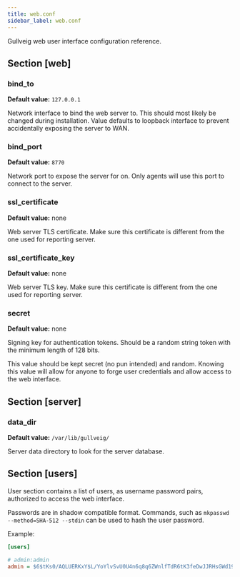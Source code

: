 ```yaml
---
title: web.conf
sidebar_label: web.conf
---
```


Gullveig web user interface configuration reference.

## Section [web]

### bind_to
**Default value:** `127.0.0.1`

Network interface to bind the web server to. This should most likely be changed during installation. Value defaults to loopback interface to prevent accidentally exposing the server to WAN. 

### bind_port
**Default value:** `8770`

Network port to expose the server for on. Only agents will use this port to connect to the server.

### ssl_certificate
**Default value:** none

Web server TLS certificate. Make sure this certificate is different from the one used for reporting server.

### ssl_certificate_key
**Default value:** none

Web server TLS key. Make sure this certificate is different from the one used for reporting server.

### secret

**Default value:** none

Signing key for authentication tokens. Should be a random string token with the minimum length of 128 bits.

This value should be kept secret (no pun intended) and random. Knowing this value will allow for anyone to forge user credentials and allow access to the web interface.

## Section [server]

### data_dir
**Default value:** `/var/lib/gullveig/`

Server data directory to look for the server database.

## Section [users]

User section contains a list of users, as username password pairs, authorized to access the web interface.

Passwords are in shadow compatible format. Commands, such as `mkpasswd --method=SHA-512 --stdin` can be used to hash the user password.

Example:

```ini
[users]

# admin:admin
admin = $6$tKs0/AQLUERKxY$L/YoYlvSvU0U4n6q8q6ZWnlfTdR6tK3feDwJJRHsGWd19sXOLdFxyILG2wvXMxcxd2RwoDmtvQCTNzlUTVsna1
```
